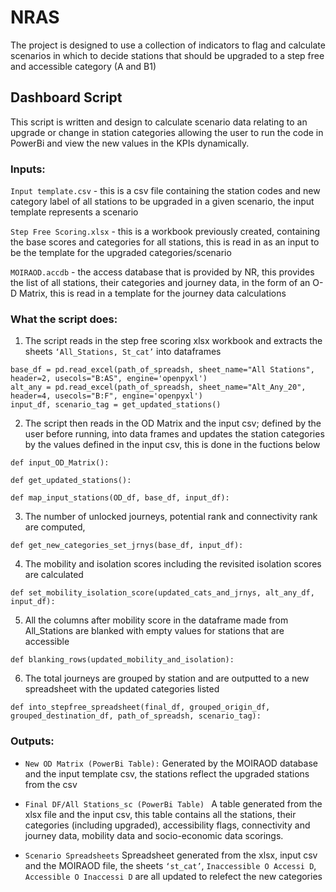 # NRAS

The project is designed to use a collection of indicators to flag and calculate scenarios in which to decide stations that should be upgraded to a step free and accessible category (A and B1)


## Dashboard Script

This script is written and design to calculate scenario data relating to an upgrade or change in station categories allowing the user to run the code in PowerBi and view the new values in the KPIs dynamically. 

### Inputs:

`Input template.csv` - this is a csv file containing the station codes and new category label of all stations to be upgraded in a given scenario, the input template represents a scenario 

`Step Free Scoring.xlsx` - this is a workbook previously created, containing the base scores and categories for all stations, this is read in as an input to be the template for the upgraded categories/scenario 

`MOIRAOD.accdb` - the access database that is provided by NR, this provides the list of all stations, their categories and journey data, in the form of an O-D Matrix, this is read in a template for the journey data calculations 

### What the script does: 


1. The script reads in the step free scoring xlsx workbook and extracts the sheets `‘All_Stations, St_cat’` into dataframes 
```
base_df = pd.read_excel(path_of_spreadsh, sheet_name="All Stations", header=2, usecols="B:AS", engine='openpyxl')
alt_any = pd.read_excel(path_of_spreadsh, sheet_name="Alt_Any_20", header=4, usecols="B:F", engine='openpyxl')
input_df, scenario_tag = get_updated_stations()
```

2. The script then reads in the OD Matrix and the input csv; defined by the user before running, into data frames and updates the station categories by the values defined in the input csv, this is done in the fuctions below
```
def input_OD_Matrix():

def get_updated_stations():

def map_input_stations(OD_df, base_df, input_df):
```

3. The number of unlocked journeys, potential rank and connectivity rank are computed, 
```
def get_new_categories_set_jrnys(base_df, input_df):
```

4. The mobility and isolation scores including the revisited isolation scores are calculated  
```
def set_mobility_isolation_score(updated_cats_and_jrnys, alt_any_df, input_df):
```

5. All the columns after mobility score in the dataframe made from All_Stations are blanked with empty values for stations that are accessible 
```
def blanking_rows(updated_mobility_and_isolation):
```

6. The total journeys are grouped by station and are outputted to a new spreadsheet with the updated categories listed 
```
def into_stepfree_spreadsheet(final_df, grouped_origin_df, grouped_destination_df, path_of_spreadsh, scenario_tag):
```

### Outputs: 

- `New OD Matrix (PowerBi Table):` Generated by the MOIRAOD database and the input template csv, the stations reflect the upgraded stations from the csv 

- `Final DF/All Stations_sc (PowerBi Table) ` A table generated from the xlsx file and the input csv, this table contains all the stations, their categories (including upgraded), accessibility flags, connectivity and journey data, mobility data and socio-economic data scorings. 

- `Scenario Spreadsheets` Spreadsheet generated from the xlsx, input csv and the MOIRAOD file, the sheets `‘st_cat’`, `Inaccessible O Accessi D`, `Accessible O Inaccessi D` are all updated to relefect the new categories  
